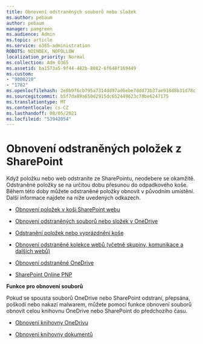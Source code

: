 ```yaml
---
title: Obnovení odstraněných souborů nebo složek
ms.author: pebaum
author: pebaum
manager: pamgreen
ms.audience: Admin
ms.topic: article
ms.service: o365-administration
ROBOTS: NOINDEX, NOFOLLOW
localization_priority: Normal
ms.collection: Adm_O365
ms.assetid: ba1573a5-9f44-482b-8082-6f648f169449
ms.custom:
- "9000210"
- "1782"
ms.openlocfilehash: 2e0b9f6cb795a7314dd97ad6ebe7ddd73b37ae918d8b31d78c150945c8a9dfd1
ms.sourcegitcommit: b5f7da89a650d2915dc652449623c78be6247175
ms.translationtype: MT
ms.contentlocale: cs-CZ
ms.lasthandoff: 08/05/2021
ms.locfileid: "53942054"
---
```

# <a name="restore-deleted-items-from-sharepoint"></a>Obnovení odstraněných položek z SharePoint

Když položku nebo web odstraníte ze SharePointu, neodebere se okamžitě. Odstraněné položky se na určitou dobu přesunou do odpadkového koše. Během této doby můžete odstraněné položky obnovit v původním umístění. Další informace najdete na níže uvedených odkazech.

- [Obnovení položek v koši SharePoint webu](https://support.microsoft.com/office/restore-items-in-the-recycle-bin-that-were-deleted-from-sharepoint-or-teams-6df466b6-55f2-4898-8d6e-c0dff851a0be)

- [Obnovení odstraněných souborů nebo složek v OneDrive](https://support.office.com/article/Restore-deleted-files-or-folders-in-OneDrive-949ada80-0026-4db3-a953-c99083e6a84f)

- [Odstranění položek nebo vyprázdnění koše](https://support.office.com/article/delete-items-or-empty-the-recycle-bin-of-a-sharepoint-site-2e713599-d13e-40d6-96dc-66f0a366f74e#ID0EAADAAA=Online)

- [Obnovení odstraněné kolekce webů (včetně skupiny, komunikace a dalších webů)](https://docs.microsoft.com/sharepoint/restore-deleted-site-collection )

- [Obnovení odstraněné OneDrive](https://docs.microsoft.com/onedrive/restore-deleted-onedrive)

- [SharePoint Online PNP](https://docs.microsoft.com/powershell/sharepoint/sharepoint-pnp/sharepoint-pnp-cmdlets?view=sharepoint-ps)

**Funkce pro obnovení souborů**

Pokud se spousta souborů OneDrive nebo SharePoint odstraní, přepsána, poškodí nebo nakazí malwarem, můžete pomocí funkce obnovení souborů obnovit celou knihovnu OneDrive nebo SharePoint do předchozího času.

- [Obnovení knihovny OneDrivu](https://support.office.com/article/restore-your-onedrive-fa231298-759d-41cf-bcd0-25ac53eb8a150)

- [Obnovení knihovny dokumentů](https://support.office.com/article/restore-a-document-library-317791c3-8bd0-4dfd-8254-3ca90883d39a)
